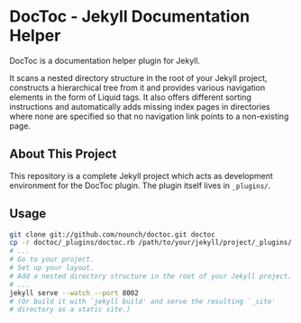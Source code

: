 # DocToc - Jekyll Documentation Helper

DocToc is a documentation helper plugin for Jekyll.

It scans a nested directory structure in the root of your Jekyll project, constructs a hierarchical tree from it and provides various navigation elements in the form of Liquid tags. It also offers different sorting instructions and automatically adds missing index pages in directories where none are specified so that no navigation link points to a non-existing page.

## About This Project

This repository is a complete Jekyll project which acts as development environment for the DocToc plugin. The plugin itself lives in `_plugins/`.

## Usage

``` bash
git clone git://github.com/nounch/doctoc.git doctoc
cp -r doctoc/_plugins/doctoc.rb /path/to/your/jekyll/project/_plugins/
# ...
# Go to your project.
# Set up your layout.
# Add a nested directory structure in the root of your Jekyll project.
# ...
jekyll serve --watch --port 8002
# (Or build it with `jekyll build' and serve the resulting `_site'
# directory as a static site.)
```
